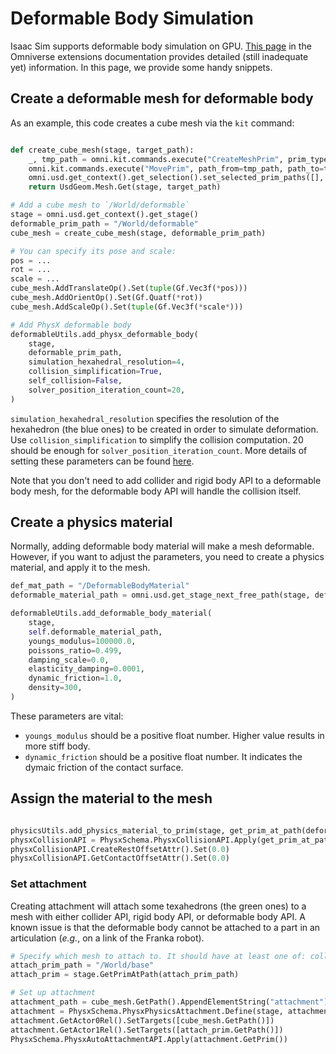 # Deformable Body Simulation

Isaac Sim supports deformable body simulation on GPU. [This page](https://docs.omniverse.nvidia.com/extensions/latest/ext_physics/deformable-bodies.html) in the Omniverse extensions documentation provides detailed (still inadequate yet) information. In this page, we provide some handy snippets.


## Create a deformable mesh for deformable body

As an example, this code creates a cube mesh via the `kit` command:

```python

def create_cube_mesh(stage, target_path):
    _, tmp_path = omni.kit.commands.execute("CreateMeshPrim", prim_type="Cube")
    omni.kit.commands.execute("MovePrim", path_from=tmp_path, path_to=target_path)
    omni.usd.get_context().get_selection().set_selected_prim_paths([], False)
    return UsdGeom.Mesh.Get(stage, target_path)

# Add a cube mesh to `/World/deformable`
stage = omni.usd.get_context().get_stage()
deformable_prim_path = "/World/deformable"
cube_mesh = create_cube_mesh(stage, deformable_prim_path)

# You can specify its pose and scale:
pos = ...
rot = ...
scale = ...
cube_mesh.AddTranslateOp().Set(tuple(Gf.Vec3f(*pos)))
cube_mesh.AddOrientOp().Set(Gf.Quatf(*rot))
cube_mesh.AddScaleOp().Set(tuple(Gf.Vec3f(*scale*)))

# Add PhysX deformable body
deformableUtils.add_physx_deformable_body(
    stage,
    deformable_prim_path,
    simulation_hexahedral_resolution=4,
    collision_simplification=True,
    self_collision=False,
    solver_position_iteration_count=20,
)
```

`simulation_hexahedral_resolution` specifies the resolution of the hexahedron (the blue ones) to be created in order to simulate deformation. Use `collision_simplification` to simplify the collision computation. 20 should be enough for `solver_position_iteration_count`. More details of setting these parameters can be found [here](https://docs.omniverse.nvidia.com/extensions/latest/ext_physics/deformable-bodies.html).

Note that you don't need to add collider and rigid body API to a deformable body mesh, for the deformable body API will handle the collision itself.

## Create a physics material

Normally, adding deformable body material will make a mesh deformable. However, if you want to adjust the parameters, you need to create a physics material, and apply it to the mesh.

```python
def_mat_path = "/DeformableBodyMaterial"
deformable_material_path = omni.usd.get_stage_next_free_path(stage, def_mat_path, True)

deformableUtils.add_deformable_body_material(
    stage,
    self.deformable_material_path,
    youngs_modulus=100000.0,
    poissons_ratio=0.499,
    damping_scale=0.0,
    elasticity_damping=0.0001,
    dynamic_friction=1.0,
    density=300,
)
```

These parameters are vital:

- `youngs_modulus` should be a positive float number. Higher value results in more stiff body.
- `dynamic_friction` should be a positive float number. It indicates the dymaic friction of the contact surface.

## Assign the material to the mesh

```python

physicsUtils.add_physics_material_to_prim(stage, get_prim_at_path(deformable_prim_path), self.deformable_material_path)
physxCollisionAPI = PhysxSchema.PhysxCollisionAPI.Apply(get_prim_at_path(deformable_prim_path))
physxCollisionAPI.CreateRestOffsetAttr().Set(0.0)
physxCollisionAPI.GetContactOffsetAttr().Set(0.0)
```

### Set attachment

Creating attachment will attach some texahedrons (the green ones) to a mesh with either collider API, rigid body API, or deformable body API. A known issue is that the deformable body cannot be attached to a part in an articulation (*e.g.*, on a link of the Franka robot).

```python
# Specify which mesh to attach to. It should have at least one of: collider API, rigid body API, or deformable body API.
attach_prim_path = "/World/base"
attach_prim = stage.GetPrimAtPath(attach_prim_path)

# Set up attachment
attachment_path = cube_mesh.GetPath().AppendElementString("attachment")
attachment = PhysxSchema.PhysxPhysicsAttachment.Define(stage, attachment_path)
attachment.GetActor0Rel().SetTargets([cube_mesh.GetPath()])
attachment.GetActor1Rel().SetTargets([attach_prim.GetPath()])
PhysxSchema.PhysxAutoAttachmentAPI.Apply(attachment.GetPrim())
```
